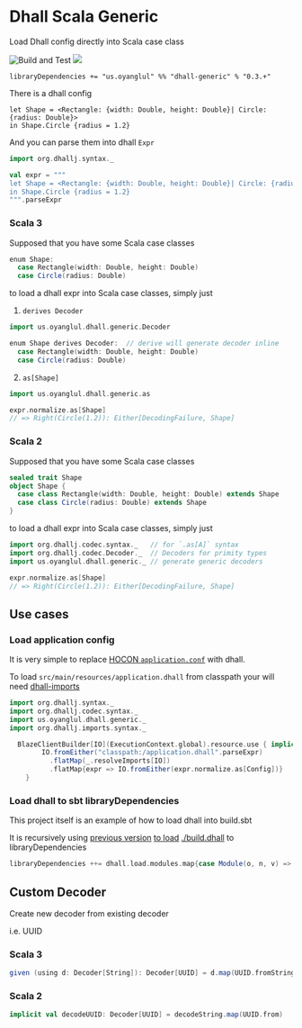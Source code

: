 # Dhall Scala Generic
Load Dhall config directly into Scala case class

![Build and Test](https://github.com/jcouyang/dhall-scala-generic/workflows/Build%20and%20Test/badge.svg)
[![](https://index.scala-lang.org/jcouyang/dhall-generic/latest.svg?v=1)](https://index.scala-lang.org/jcouyang/dhall-generic)

```
libraryDependencies += "us.oyanglul" %% "dhall-generic" % "0.3.+"
```

There is a dhall config
```dhall
let Shape = <Rectangle: {width: Double, height: Double}| Circle: {radius: Double}>
in Shape.Circle {radius = 1.2}
```

And you can parse them into dhall `Expr`
```scala
import org.dhallj.syntax._

val expr = """
let Shape = <Rectangle: {width: Double, height: Double}| Circle: {radius: Double}>
in Shape.Circle {radius = 1.2}
""".parseExpr
```
### Scala 3
Supposed that you have some Scala case classes
```scala
enum Shape:
  case Rectangle(width: Double, height: Double)
  case Circle(radius: Double)
```

to load a dhall expr into Scala case classes, simply just
1. `derives Decoder`
```scala
import us.oyanglul.dhall.generic.Decoder

enum Shape derives Decoder:  // derive will generate decoder inline
  case Rectangle(width: Double, height: Double)
  case Circle(radius: Double)
```

2. `as[Shape]`
```scala
import us.oyanglul.dhall.generic.as

expr.normalize.as[Shape]
// => Right(Circle(1.2)): Either[DecodingFailure, Shape]
```

### Scala 2
Supposed that you have some Scala case classes
```scala
sealed trait Shape
object Shape {
  case class Rectangle(width: Double, height: Double) extends Shape
  case class Circle(radius: Double) extends Shape
}
```

to load a dhall expr into Scala case classes, simply just

```scala
import org.dhallj.codec.syntax._   // for `.as[A]` syntax
import org.dhallj.codec.Decoder._  // Decoders for primity types
import us.oyanglul.dhall.generic._ // generate generic decoders

expr.normalize.as[Shape]
// => Right(Circle(1.2)): Either[DecodingFailure, Shape]
```

## Use cases
### Load application config
It is very simple to replace [HOCON `application.conf`](https://github.com/lightbend/config) with dhall.

To load `src/main/resources/application.dhall` from classpath your will need [dhall-imports](https://github.com/travisbrown/dhallj#dhall-imports)

```scala
import org.dhallj.syntax._
import org.dhallj.codec.syntax._
import us.oyanglul.dhall.generic._
import org.dhallj.imports.syntax._

  BlazeClientBuilder[IO](ExecutionContext.global).resource.use { implicit c =>
        IO.fromEither("classpath:/application.dhall".parseExpr)
          .flatMap(_.resolveImports[IO])
          .flatMap{expr => IO.fromEither(expr.normalize.as[Config])}
    }
```

### Load dhall to sbt libraryDependencies
This project itself is an example of how to load dhall into build.sbt

It is recursively using [previous version](./project/build.sbt#L4) [to load](./project/loadDhall.scala) [./build.dhall](./build.dhall) to libraryDependencies

```scala
libraryDependencies ++= dhall.load.modules.map{case Module(o, n, v) => o %% n % v},
```

## Custom Decoder
Create new decoder from existing decoder

i.e. UUID
### Scala 3
```scala
given (using d: Decoder[String]): Decoder[UUID] = d.map(UUID.fromString)
```

### Scala 2
```scala
implicit val decodeUUID: Decoder[UUID] = decodeString.map(UUID.from)
```
